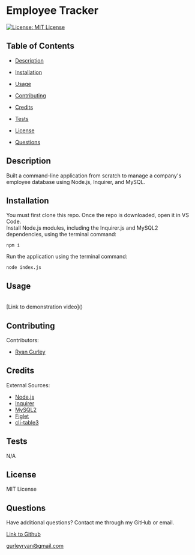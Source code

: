 # Employee Tracker


[![License: MIT License](https://img.shields.io/badge/License-MIT-green.svg)](https://opensource.org/license/mit/)

## Table of Contents

 * [Description](#description)

 * [Installation](#installation)

 * [Usage](#usage)

 * [Contributing](#contributing)

 * [Credits](#credits)

 * [Tests](#tests)

 * [License](#license)

 * [Questions](#questions)

## Description

Built a command-line application from scratch to manage a company's employee database using Node.js, Inquirer, and MySQL.

## Installation

You must first clone this repo. Once the repo is downloaded, open it in VS Code. <br />
Install Node.js modules, including the Inquirer.js and MySQL2 dependencies, using the terminal command:
```console
npm i
```
Run the application using the terminal command:
```console
node index.js
```

## Usage

<br />
[Link to demonstration video]()


## Contributing

Contributors: <br />

- [Ryan Gurley](https://github.com/gurleyryan)

## Credits

External Sources: <br />
- [Node.js](https://nodejs.org/en) <br />
- [Inquirer](https://www.npmjs.com/package/inquirer) <br />
- [MySQL2](https://www.npmjs.com/package/mysql2)<br />
- [Figlet](https://www.npmjs.com/package/figlet)<br />
- [cli-table3](https://www.npmjs.com/package/cli-table3)

## Tests

N/A

## License

MIT License

## Questions

Have additional questions? Contact me through my GitHub or email.

[Link to Github](https://github.com/gurleyryan)

<a href="mailto:gurleyryan@gmail.com">gurleyryan@gmail.com</a>
